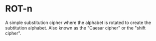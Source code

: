 # ROT-n
A simple substitution cipher where the alphabet is rotated to create the subtitution alphabet.
Also known as the "Caesar cipher" or the "shift cipher".
